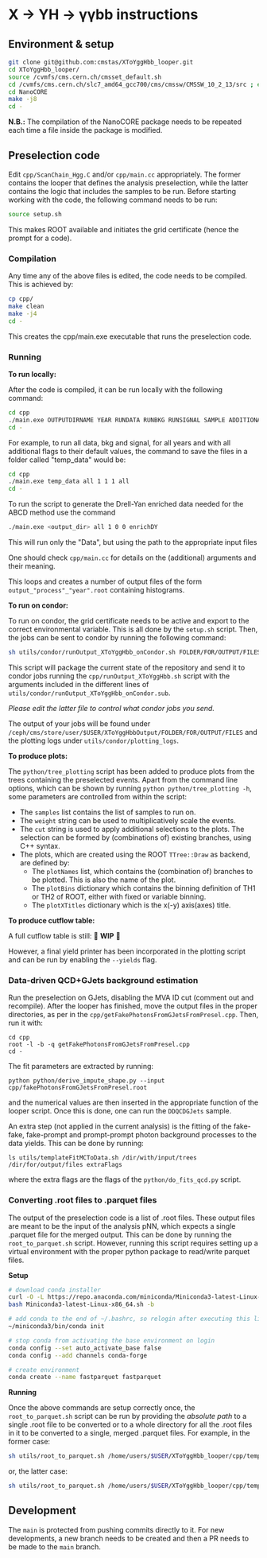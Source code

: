 # X -> YH -> γγbb instructions

## Environment & setup

```bash
git clone git@github.com:cmstas/XToYggHbb_looper.git
cd XToYggHbb_looper/
source /cvmfs/cms.cern.ch/cmsset_default.sh
cd /cvmfs/cms.cern.ch/slc7_amd64_gcc700/cms/cmssw/CMSSW_10_2_13/src ; eval `scramv1 runtime -sh` ; cd -
cd NanoCORE
make -j8
cd -
```

**N.B.:** The compilation of the NanoCORE package needs to be repeated each time a file inside the package is modified.

## Preselection code

Edit `cpp/ScanChain_Hgg.C` and/or `cpp/main.cc` appropriately. The former contains the looper that defines the analysis preselection, while the latter contains the logic that includes the samples to be run. Before starting working with the code, the following command needs to be run:

```bash
source setup.sh
```

This makes ROOT available and initiates the grid certificate (hence the prompt for a code).

### Compilation

Any time any of the above files is edited, the code needs to be compiled. This is achieved by:

```bash
cp cpp/
make clean
make -j4
cd -
```

This creates the cpp/main.exe executable that runs the preselection code.

### Running

**To run locally:**

After the code is compiled, it can be run locally with the following command:

```bash
cd cpp
./main.exe OUTPUTDIRNAME YEAR RUNDATA RUNBKG RUNSIGNAL SAMPLE ADDITIONALBOOLEANFLAGS
cd -
```

For example, to run all data, bkg and signal, for all years and with all additional flags to their default values, the command to save the files in a folder called "temp_data" would be:

```bash
cd cpp
./main.exe temp_data all 1 1 1 all
cd -
```

To run the script to generate the Drell-Yan enriched data needed for the ABCD method use the command
```bash
./main.exe <output_dir> all 1 0 0 enrichDY
```
This will run only the "Data", but using the path to the appropriate input files

One should check `cpp/main.cc` for details on the (additional) arguments and their meaning.

This loops and creates a number of output files of the form `output_"process"_"year".root` containing histograms. 

**To run on condor:**

To run on condor, the grid certificate needs to be active and export to the correct environmental variable. This is all done by the `setup.sh` script. Then, the jobs can be sent to condor by running the following command:

```bash
sh utils/condor/runOutput_XToYggHbb_onCondor.sh FOLDER/FOR/OUTPUT/FILES
```

This script will package the current state of the repository and send it to condor jobs running the `cpp/runOutput_XToYggHbb.sh` script with the arguments included in the different lines of `utils/condor/runOutput_XToYggHbb_onCondor.sub`.

*Please edit the latter file to control what condor jobs you send.*

The output of your jobs will be found under `/ceph/cms/store/user/$USER/XToYggHbbOutput/FOLDER/FOR/OUTPUT/FILES` and the plotting logs under `utils/condor/plotting_logs`.

**To produce plots:**

The `python/tree_plotting` script has been added to produce plots from the trees containing the preselected events.
Apart from the command line options, which can be shown by running `python python/tree_plotting -h`, some parameters are controlled from within the script:
- The `samples` list contains the list of samples to run on.
- The `weight` string can be used to multiplicatively scale the events.
- The `cut` string is used to apply additional selections to the plots. The selection can be formed by (combinations of) existing branches, using C++ syntax.
- The plots, which are created using the ROOT `TTree::Draw` as backend, are defined by:
  - The `plotNames` list, which contains the (combination of) branches to be plotted. This is also the name of the plot.
  - The `plotBins` dictionary which contains the binning definition of TH1 or TH2 of ROOT, either with fixed or variable binning.
  - The `plotXTitles` dictionary which is the x(-y) axis(axes) title.

**To produce cutflow table:**

A full cutflow table is still: :construction: **WIP** :construction:

However, a final yield printer has been incorporated in the plotting script and can be run by enabling the `--yields` flag.

### Data-driven QCD+GJets background estimation

Run the preselection on GJets, disabling the MVA ID cut (comment out and recompile). After the looper has finished, move the output files in the proper directories, as per in the `cpp/getFakePhotonsFromGJetsFromPresel.cpp`. Then, run it with:
```
cd cpp
root -l -b -q getFakePhotonsFromGJetsFromPresel.cpp
cd -
```

The fit parameters are extracted by running:
```
python python/derive_impute_shape.py --input cpp/fakePhotonsFromGJetsFromPresel.root
```
and the numerical values are then inserted in the appropriate function of the looper script. Once this is done, one can run the `DDQCDGJets` sample.

An extra step (not applied in the current analysis) is the fitting of the fake-fake, fake-prompt and prompt-prompt photon background processes to the data yields. This can be done by running:
```
ls utils/templateFitMCToData.sh /dir/with/input/trees /dir/for/output/files extraFlags
```
where the extra flags are the flags of the `python/do_fits_qcd.py` script.

### Converting .root files to .parquet files

The output of the preselection code is a list of .root files. These output files are meant to be the input of the analysis pNN, which expects a single .parquet file for the merged output. This can be done by running the `root_to_parquet.sh` script. However, running this script requires setting up a virtual environment with the proper python package to read/write parquet files.

**Setup**
```bash
# download conda installer
curl -O -L https://repo.anaconda.com/miniconda/Miniconda3-latest-Linux-x86_64.sh
bash Miniconda3-latest-Linux-x86_64.sh -b 

# add conda to the end of ~/.bashrc, so relogin after executing this line
~/miniconda3/bin/conda init

# stop conda from activating the base environment on login
conda config --set auto_activate_base false
conda config --add channels conda-forge

# create environment
conda create --name fastparquet fastparquet
```

**Running**

Once the above commands are setup correctly once, the `root_to_parquet.sh` script can be run by providing the *absolute path* to a single .root file to be converted or to a whole directory for all the .root files in it to be converted to a single, merged .parquet files. For example, in the former case:

```bash
sh utils/root_to_parquet.sh /home/users/$USER/XToYggHbb_looper/cpp/temp_data/output_DY_2018.root
```

or, the latter case:

```bash
sh utils/root_to_parquet.sh /home/users/$USER/XToYggHbb_looper/cpp/temp_data/
```

## Development

The `main` is protected from pushing commits directly to it. For new developments, a new branch needs to be created and then a PR needs to be made to the `main` branch.

